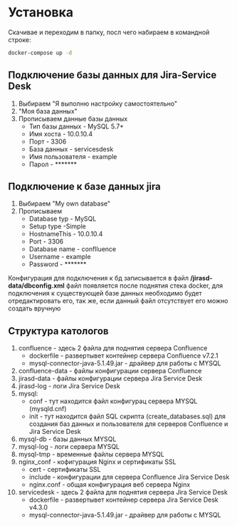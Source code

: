 # Установка
Скачивае и переходим в папку, посл чего набираем в командной строке:
```bash
docker-compose up -d
```

## Подключение базы данных для Jira-Service Desk
1. Выбираем "Я выполню настройку самостоятельно"
2. "Моя база данных"
3. Прописываем данные базы данных
   - Тип базы данных - MySQL 5.7+
   - Имя хоста - 10.0.10.4
   - Порт - 3306
   - База данных - servicesdesk
   - Имя пользователя - example
   - Парол - *******

## Подключение к базе данных jira
1. Выбираем "My own database"
2. Прописываем
   - Database typ - MySQL
   - Setup type -Simple
   - HostnameThis - 10.0.10.4
   - Port - 3306
   - Database name - conflluence
   - Username - example
   - Password - *******

Конфигурация для подключения к бд записывается в файл **/jirasd-data/dbconfig.xml** файл появляется после поднятия стека docker, для подключения к существующей базе данных необходимо будет отредактировать его, так же, если данный файл отсутствует его можно создать вручную

## Структура катологов
1. confluence - здесь 2 файла для поднятия сервера Confluence
   - dockerfile - развертывет контейнер сервера Confluence v7.2.1
   - mysql-connector-java-5.1.49.jar - драйвер для работы с MYSQL
2. confluence-data - файлы конфигурации сервера Confluence
3. jirasd-data - файлы конфигурации сервера Jira Service Desk
4. jirasd-log - логи Jira Service Desk
5. mysql: 
   - conf - тут находится файл конфигурац сервера MYSQL (mysqld.cnf)
   - init - тут находится файл SQL скрипта (create_databases.sql) для создания баз данных и пользователя для серверов Confluence и Jira Service Desk
6. mysql-db - базы данных MYSQL
7. mysql-log - логи сервера MYSQL
8. mysql-tmp - временные файлы сервера MYSQL
9. nginx_conf - кофигурация Nginx и сертификаты SSL
   - cert - сертификаты SSL
   - include - конфигурации для сервера Confluence Jira Service Desk
   - nginx.conf - общая конфигурация веб сервера Nginx
10. servicedesk - здесь 2 файла для поднятия сервера Jira Service Desk
    - dockerfile - развертывет контейнер сервера Jira Service Desk v4.3.0
    - mysql-connector-java-5.1.49.jar - драйвер для работы с MYSQL
